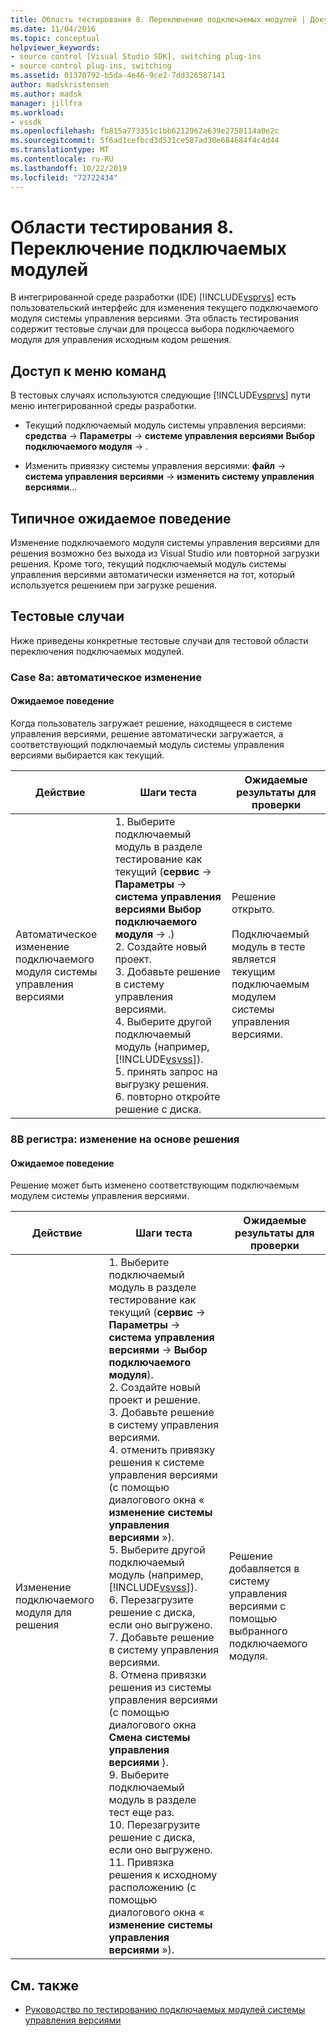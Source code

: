 ```yaml
---
title: Область тестирования 8. Переключение подключаемых модулей | Документация Майкрософт
ms.date: 11/04/2016
ms.topic: conceptual
helpviewer_keywords:
- source control [Visual Studio SDK], switching plug-ins
- source control plug-ins, switching
ms.assetid: 01370792-b5da-4e46-9ce2-7dd326587141
author: madskristensen
ms.author: madsk
manager: jillfra
ms.workload:
- vssdk
ms.openlocfilehash: fb815a773351c1bb6212962a639e2758114a0e2c
ms.sourcegitcommit: 5f6ad1cefbcd3d531ce587ad30e684684f4c4d44
ms.translationtype: MT
ms.contentlocale: ru-RU
ms.lasthandoff: 10/22/2019
ms.locfileid: "72722434"
---
```

# <a name="test-area-8-plug-in-switching"></a>Области тестирования 8. Переключение подключаемых модулей
В интегрированной среде разработки (IDE) [!INCLUDE[vsprvs](../../code-quality/includes/vsprvs_md.md)] есть пользовательский интерфейс для изменения текущего подключаемого модуля системы управления версиями. Эта область тестирования содержит тестовые случаи для процесса выбора подключаемого модуля для управления исходным кодом решения.

## <a name="command-menu-access"></a>Доступ к меню команд
 В тестовых случаях используются следующие [!INCLUDE[vsprvs](../../code-quality/includes/vsprvs_md.md)] пути меню интегрированной среды разработки.

- Текущий подключаемый модуль системы управления версиями: **средства**  -> **Параметры**  -> **системе управления версиями** **Выбор подключаемого модуля** -> .

- Изменить привязку системы управления версиями: **файл**  -> **система управления версиями**  -> **изменить систему управления версиями**...

## <a name="common-expected-behavior"></a>Типичное ожидаемое поведение
 Изменение подключаемого модуля системы управления версиями для решения возможно без выхода из Visual Studio или повторной загрузки решения. Кроме того, текущий подключаемый модуль системы управления версиями автоматически изменяется на тот, который используется решением при загрузке решения.

## <a name="test-cases"></a>Тестовые случаи
 Ниже приведены конкретные тестовые случаи для тестовой области переключения подключаемых модулей.

### <a name="case-8a-automatic-change"></a>Case 8a: автоматическое изменение

#### <a name="expected-behavior"></a>Ожидаемое поведение
 Когда пользователь загружает решение, находящееся в системе управления версиями, решение автоматически загружается, а соответствующий подключаемый модуль системы управления версиями выбирается как текущий.

| Действие | Шаги теста | Ожидаемые результаты для проверки |
| - | - | - |
| Автоматическое изменение подключаемого модуля системы управления версиями | 1. Выберите подключаемый модуль в разделе тестирование как текущий (**сервис**  -> **Параметры**  -> **система управления версиями** **Выбор подключаемого модуля** -> .)<br />2. Создайте новый проект.<br />3. Добавьте решение в систему управления версиями.<br />4. Выберите другой подключаемый модуль (например, [!INCLUDE[vsvss](../../extensibility/includes/vsvss_md.md)]).<br />5. принять запрос на выгрузку решения.<br />6. повторно откройте решение с диска. | Решение открыто.<br /><br /> Подключаемый модуль в тесте является текущим подключаемым модулем системы управления версиями. |

### <a name="case-8b-solution-based-change"></a>8B регистра: изменение на основе решения

#### <a name="expected-behavior"></a>Ожидаемое поведение
 Решение может быть изменено соответствующим подключаемым модулем системы управления версиями.

| Действие | Шаги теста | Ожидаемые результаты для проверки |
|----------------------------------| - | - |
| Изменение подключаемого модуля для решения | 1. Выберите подключаемый модуль в разделе тестирование как текущий (**сервис**  -> **Параметры**  -> **система управления версиями**  -> **Выбор подключаемого модуля**).<br />2. Создайте новый проект и решение.<br />3. Добавьте решение в систему управления версиями.<br />4. отменить привязку решения к системе управления версиями (с помощью диалогового окна « **изменение системы управления версиями** »).<br />5. Выберите другой подключаемый модуль (например, [!INCLUDE[vsvss](../../extensibility/includes/vsvss_md.md)]).<br />6. Перезагрузите решение с диска, если оно выгружено.<br />7. Добавьте решение в систему управления версиями.<br />8. Отмена привязки решения из системы управления версиями (с помощью диалогового окна **Смена системы управления версиями** ).<br />9. Выберите подключаемый модуль в разделе тест еще раз.<br />10. Перезагрузите решение с диска, если оно выгружено.<br />11. Привязка решения к исходному расположению (с помощью диалогового окна « **изменение системы управления версиями** »). | Решение добавляется в систему управления версиями с помощью выбранного подключаемого модуля. |

## <a name="see-also"></a>См. также
- [Руководство по тестированию подключаемых модулей системы управления версиями](../../extensibility/internals/test-guide-for-source-control-plug-ins.md)